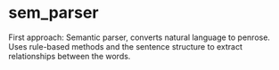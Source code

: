 # sem_parser

First approach: Semantic parser, converts natural language to penrose. Uses rule-based methods and the sentence structure to extract relationships between the words.
